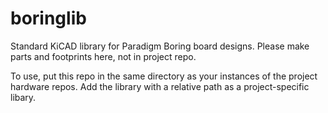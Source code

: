 # boringlib
Standard KiCAD library for Paradigm Boring board designs. Please make parts and footprints here, not in project repo.

To use, put this repo in the same directory as your instances of the project hardware repos. Add the library with a relative path as a project-specific libary.
